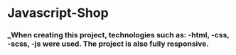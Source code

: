 # Javascript-Shop

### \_When creating this project, technologies such as: -html, -css, -scss, -js were used. The project is also fully responsive.
